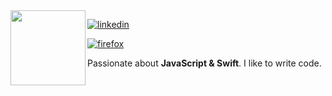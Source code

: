 <img align="left" src="https://cdn-icons-png.flaticon.com/512/1356/1356479.png" width="120">

[![linkedin](https://img.shields.io/badge/-@mperezgarcia-313131?style=flat-square&labelColor=blue&logo=LinkedIn&logoColor=white&color=blue)](https://www.linkedin.com/in/mperezgarcia/) 

[![firefox](https://img.shields.io/badge/-https://maurogarcia.carrd.co/-red?style=flat-square&labelColor=red&logo=Firefox&logoColor=white&color=orange)](https://maurogarcia.carrd.co/) 

Passionate about **JavaScript & Swift**. I like to write code.
